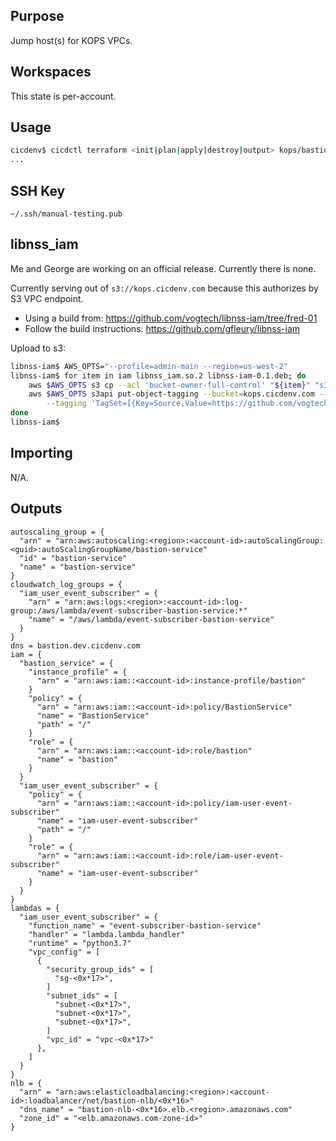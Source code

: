 ## Purpose
Jump host(s) for KOPS VPCs.

## Workspaces
This state is per-account.

## Usage
```bash
cicdenv$ cicdctl terraform <init|plan|apply|destroy|output> kops/bastion:${WORKSPACE}
...
```

## SSH Key
`~/.ssh/manual-testing.pub`

## libnss_iam
Me and George are working on an official release.
Currently there is none.

Currently serving out of `s3://kops.cicdenv.com` because this authorizes by S3 VPC endpoint.

* Using a build from: https://github.com/vogtech/libnss-iam/tree/fred-01
* Follow the build instructions: https://github.com/gfleury/libnss-iam

Upload to s3:
```bash
libnss-iam$ AWS_OPTS="--profile=admin-main --region=us-west-2"
libnss-iam$ for item in iam libnss_iam.so.2 libnss-iam-0.1.deb; do
    aws $AWS_OPTS s3 cp --acl 'bucket-owner-full-control' "${item}" "s3://kops.cicdenv.com/libnss_iam/${item}"
    aws $AWS_OPTS s3api put-object-tagging --bucket=kops.cicdenv.com --key="libnss_iam/${item}" \
        --tagging 'TagSet=[{Key=Source,Value=https://github.com/vogtech/libnss-iam/tree/fred-01},{Key=Upstream,Value=https://github.com/gfleury/libnss-iam}]'
done
libnss-iam$ 
```

## Importing
N/A.

## Outputs
```hcl
autoscaling_group = {
  "arn" = "arn:aws:autoscaling:<region>:<account-id>:autoScalingGroup:<guid>:autoScalingGroupName/bastion-service"
  "id" = "bastion-service"
  "name" = "bastion-service"
}
cloudwatch_log_groups = {
  "iam_user_event_subscriber" = {
    "arn" = "arn:aws:logs:<region>:<account-id>:log-group:/aws/lambda/event-subscriber-bastion-service:*"
    "name" = "/aws/lambda/event-subscriber-bastion-service"
  }
}
dns = bastion.dev.cicdenv.com
iam = {
  "bastion_service" = {
    "instance_profile" = {
      "arn" = "arn:aws:iam::<account-id>:instance-profile/bastion"
    }
    "policy" = {
      "arn" = "arn:aws:iam::<account-id>:policy/BastionService"
      "name" = "BastionService"
      "path" = "/"
    }
    "role" = {
      "arn" = "arn:aws:iam::<account-id>:role/bastion"
      "name" = "bastion"
    }
  }
  "iam_user_event_subscriber" = {
    "policy" = {
      "arn" = "arn:aws:iam::<account-id>:policy/iam-user-event-subscriber"
      "name" = "iam-user-event-subscriber"
      "path" = "/"
    }
    "role" = {
      "arn" = "arn:aws:iam::<account-id>:role/iam-user-event-subscriber"
      "name" = "iam-user-event-subscriber"
    }
  }
}
lambdas = {
  "iam_user_event_subscriber" = {
    "function_name" = "event-subscriber-bastion-service"
    "handler" = "lambda.lambda_handler"
    "runtime" = "python3.7"
    "vpc_config" = [
      {
        "security_group_ids" = [
          "sg-<0x*17>",
        ]
        "subnet_ids" = [
          "subnet-<0x*17>",
          "subnet-<0x*17>",
          "subnet-<0x*17>",
        ]
        "vpc_id" = "vpc-<0x*17>"
      },
    ]
  }
}
nlb = {
  "arn" = "arn:aws:elasticloadbalancing:<region>:<account-id>:loadbalancer/net/bastion-nlb/<0x*16>"
  "dns_name" = "bastion-nlb-<0x*16>.elb.<region>.amazonaws.com"
  "zone_id" = "<elb.amazonaws.com-zone-id>"
}
```
